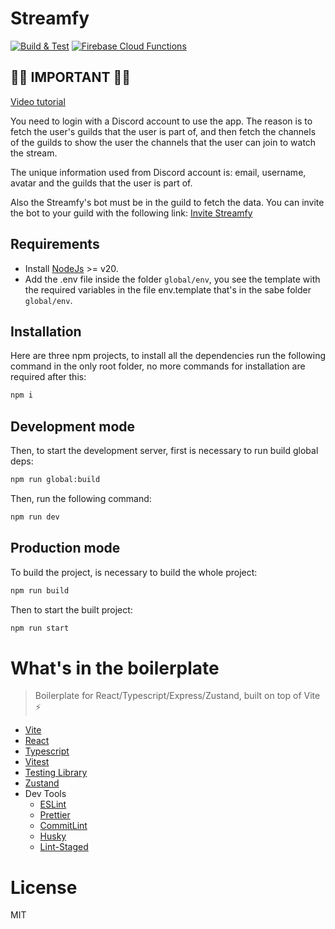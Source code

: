 # Streamfy

[![Build & Test](https://github.com/enmanuelmag/Streamfy/actions/workflows/ci.yml/badge.svg)](https://github.com/enmanuelmag/Streamfy/actions/workflows/ci.yml)
[![Firebase Cloud Functions](https://github.com/enmanuelmag/Streamfy/actions/workflows/cloud_functions.yml/badge.svg)](https://github.com/enmanuelmag/Streamfy/actions/workflows/cloud_functions.yml)

## 🚨🚨 IMPORTANT 🚨🚨

[Video tutorial](https://youtu.be/3pEWZ9V5Wh0)

You need to login with a Discord account to use the app. The reason is to fetch the user's guilds that the user is part of, and then fetch the channels of the guilds to show the user the channels that the user can join to watch the stream.

The unique information used from Discord account is: email, username, avatar and the guilds that the user is part of.

Also the Streamfy's bot must be in the guild to fetch the data. You can invite the bot to your guild with the following link: [Invite Streamfy](https://discord.com/api/oauth2/authorize?client_id=1204867795813404703&permissions=74816&scope=bot)

## Requirements

- Install [NodeJs](https://nodejs.org/en) >= v20.
- Add the .env file inside the folder `global/env`, you see the template with the required variables in the file env.template that's in the sabe folder `global/env`.

## Installation

Here are three npm projects, to install all the dependencies run the following command in the only root folder, no more commands for installation are required after this:

```Bash
npm i
```

## Development mode

Then, to start the development server, first is necessary to run build global deps:

```Bash
npm run global:build
```

Then, run the following command:

```Bash
npm run dev
```

## Production mode

To build the project, is necessary to build the whole project:

```Bash
npm run build
```

Then to start the built project:

```Bash
npm run start
```

# What's in the boilerplate

> Boilerplate for React/Typescript/Express/Zustand, built on top of Vite ⚡️

- [Vite](https://vitejs.dev/)
- [React](https://reactjs.org/)
- [Typescript](https://www.typescriptlang.org/)
- [Vitest](https://vitest.dev/)
- [Testing Library](https://testing-library.com/)
- [Zustand](https://zustand-demo.pmnd.rs)
- Dev Tools
  - [ESLint](https://eslint.org/)
  - [Prettier](https://prettier.io/)
  - [CommitLint](https://commitlint.js.org/#/)
  - [Husky](https://typicode.github.io/husky/#/)
  - [Lint-Staged](https://github.com/okonet/lint-staged)


# License

MIT
